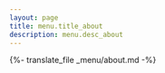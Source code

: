 ```yaml
---
layout: page
title: menu.title_about
description: menu.desc_about
---
```


{%- translate_file _menu/about.md -%}